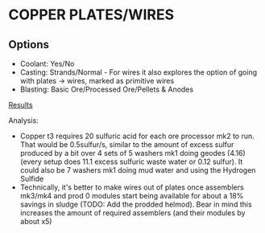 # COPPER PLATES/WIRES

## Options

- Coolant: Yes/No
- Casting: Strands/Normal - For wires it also explores the option of going with plates -> wires, marked as primitive wires
- Blasting: Basic Ore/Processed Ore/Pellets & Anodes

[Results](https://docs.google.com/spreadsheets/d/1QlbUg3IlNOA4VICkuwzKHuj5WAa_RcT8cZUJ2S-w7R0/edit#gid=0&range=A14)

Analysis:

- Copper t3 requires 20 sulfuric acid for each ore processor mk2 to run. That would be 0.5sulfur/s, similar to the amount of excess sulfur produced by a bit over 4 sets of 5 washers mk1 doing geodes (4.16) (every setup does 11.1 excess sulfuric waste water or 0.12 sulfur). It could also be 7 washers mk1 doing mud water and using the Hydrogen Sulfide
- Technically, it's better to make wires out of plates once assemblers mk3/mk4 and prod 0 modules start being available for about a 18% savings in sludge (TODO: Add the prodded helmod). Bear in mind this increases the amount of required assemblers (and their modules by about x5)
